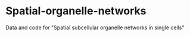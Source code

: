 # Spatial-organelle-networks
Data and code for "Spatial subcellular organelle networks in single cells"
